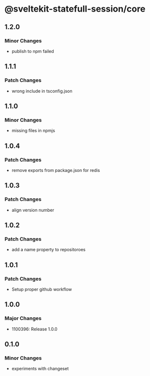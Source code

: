 # @sveltekit-statefull-session/core

## 1.2.0

### Minor Changes

- publish to npm failed

## 1.1.1

### Patch Changes

- wrong include in tsconfig.json

## 1.1.0

### Minor Changes

- missing files in npmjs

## 1.0.4

### Patch Changes

- remove exports from package.json for redis

## 1.0.3

### Patch Changes

- align version number

## 1.0.2

### Patch Changes

- add a name property to repositoroes

## 1.0.1

### Patch Changes

- Setup proper github workflow

## 1.0.0

### Major Changes

- 1100396: Release 1.0.0

## 0.1.0

### Minor Changes

- experiments with changeset
